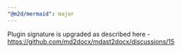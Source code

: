 ```yaml
---
"@m2d/mermaid": major
---
```


Plugin signature is upgraded as described here - https://github.com/md2docx/mdast2docx/discussions/15
